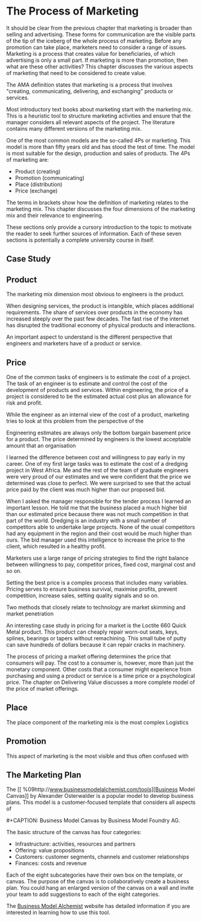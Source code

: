 # The Process of Marketing
It should be clear from the previous chapter that marketing is broader than selling and advertising. These forms for communication are the visible parts of the tip of the iceberg of the whole process of marketing. Before any promotion can take place, marketers need to consider a range of issues. Marketing is a process that creates value for beneficiaries, of which advertising is only a small part. If marketing is more than promotion, then what are these other activities? This chapter discusses the various aspects of marketing that need to be considered to create value.

The AMA definition states that marketing is a process that involves "creating, communicating, delivering, and exchanging" products or services. 

Most introductory text books about marketing start with the marketing mix. This is a heuristic tool to structure marketing activities and ensure that the manager considers all relevant aspects of the project. The literature contains many different versions of the marketing mix. 

One of the most common models are the so-called 4Ps or marketing. This model is more than fifty years old and has stood the test of time. The model is most suitable for the design, production and sales of products. The 4Ps of marketing are:

- Product (creating)
- Promotion (communicating)
- Place (distribution)
- Price (exchange)

The terms in brackets show how the definition of marketing relates to the marketing mix. This chapter discusses the four dimensions of the marketing mix and their relevance to engineering. 

These sections only provide a cursory introduction to the topic to motivate the reader to seek further sources of information. Each of these seven sections is potentially a complete university course in itself.

## Case Study

## Product
The marketing mix dimension most obvious to engineers is the product.

When designing services, the product is intangible, which places additional requirements. The share of services over products in the economy has increased steeply over the past few decades. The fast rise of the internet has disrupted the traditional economy of physical products and interactions.

An important aspect to understand is the different perspective that engineers and marketers have of a product or service. 

## Price
One of the common tasks of engineers is to estimate the cost of a project. The task of an engineer is to estimate and control the cost of the development of products and services. Within engineering, the price of a project is considered to be the estimated actual cost plus an allowance for risk and profit. 

While the engineer as an internal view of the cost of a product, marketing tries to look at this problem from the perspective of the 

Engineering estimates are always only the bottom bargain basement price for a product. The price determined by engineers is the lowest acceptable amount that an organisation 

I learned the difference between cost and willingness to pay early in my career. One of my first large tasks was to estimate the cost of a dredging project in West Africa. Me and the rest of the team of graduate engineers were very proud of our estimates and we were confident that the price we determined was close to perfect. We were surprised to see that the actual price paid by the client was much higher than our proposed bid. 

When I asked the manager responsible for the tender process I learned an important lesson. He told me that the business placed a much higher bid than our estimated price because there was not much competition in that part of the world. Dredging is an industry with a small number of competitors able to undertake large projects. None of the usual competitors had any equipment in the region and their cost would be much higher than ours. The bid manager used this intelligence to increase the price to the client, which resulted in a healthy profit.

Marketers use a large range of pricing strategies to find the right balance between willingness to pay, competitor prices, fixed cost, marginal cost and so on. 

Setting the best price is a complex process that includes many variables. Pricing serves to ensure business survival, maximise profits, prevent competition, increase sales, setting quality signals and so on.

Two methods that closely relate to technology are market skimming and market penetration



An interesting case study in pricing for a market is the Loctite 660 Quick Metal product. This product can cheaply repair worn-out seats, keys, splines, bearings or tapers without remachining. This small tube of putty can save hundreds of dollars because it can repair cracks in machinery.




The process of pricing a market offering determines the price that consumers will pay. The cost to a consumer is, however, more than just the monetary component. Other costs that a consumer might experience from purchasing and using a product or service is a time price or a psychological price. The chapter on Delivering Value discusses a more complete model of the price of market offerings.

## Place
The place component of the marketing mix is the most complex 
Logistics

## Promotion
This aspect of marketing is the most visible and thus often confused with 

## The Marketing Plan


The [[ %09http://www.businessmodelalchemist.com/tools][Business Model Canvas]] by Alexander Osterwalder is a popular model to develop business plans. This model is a customer-focused template that considers all aspects of 

#+CAPTION: Business Model Canvas by Business Model Foundry AG.

The basic structure of the canvas has four categories:
- Infrastructure: activities, resources and partners
- Offering: value propositions
- Customers: customer segments, channels and customer relationships
- Finances: costs and revenue

Each of the eight subcategories have their own box on the template, or canvas. The purpose of the canvas is to collaboratively create a business plan. You could hang an enlarged version of the canvas on a wall and invite your team to add suggestions to each of the eight categories.

The [Business Model Alchemist](http://businessmodelalchemist.com/) website has detailed information if you are interested in learning how to use this tool. 

